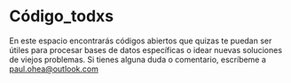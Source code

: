 # Código_todxs
En este espacio encontrarás códigos abiertos que quizas te puedan ser útiles para procesar bases de datos específicas o idear nuevas soluciones de viejos problemas.
Si tienes alguna duda o comentario, escríbeme a paul.ohea@outlook.com
